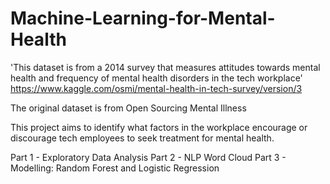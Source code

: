 # Machine-Learning-for-Mental-Health

'This dataset is from a 2014 survey that measures attitudes towards mental health and frequency of mental health disorders in the tech workplace' https://www.kaggle.com/osmi/mental-health-in-tech-survey/version/3

The original dataset is from Open Sourcing Mental Illness

This project aims to identify what factors in the workplace encourage or discourage tech employees to seek treatment for mental health.

Part 1 - Exploratory Data Analysis
Part 2 - NLP Word Cloud
Part 3 - Modelling: Random Forest and Logistic Regression

